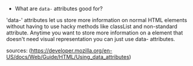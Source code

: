 * What are `data-` attributes good for?

'data-' attributes let us store more information on normal HTML elements without having to use hacky methods like classList and non-standard attribute. Anytime you want to store more information on a element that doesn't need visual representation you can just use data- attributes.

sources: (https://developer.mozilla.org/en-US/docs/Web/Guide/HTML/Using_data_attributes)